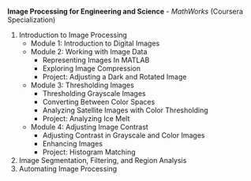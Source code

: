 **Image Processing for Engineering and Science** - _MathWorks_ (Coursera Specialization)
1. Introduction to Image Processing
   - Module 1: Introduction to Digital Images
   - Module 2: Working with Image Data
     - Representing Images In MATLAB
     - Exploring Image Compression
     - Project: Adjusting a Dark and Rotated Image
   - Module 3: Thresholding Images
     - Thresholding Grayscale Images
     - Converting Between Color Spaces
     - Analyzing Satellite Images with Color Thresholding
     - Project: Analyzing Ice Melt
   - Module 4: Adjusting Image Contrast
     - Adjusting Contrast in Grayscale and Color Images
     - Enhancing Images
     - Project: Histogram Matching
2. Image Segmentation, Filtering, and Region Analysis
3. Automating Image Processing
